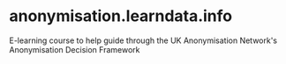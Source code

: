 # anonymisation.learndata.info
E-learning course to help guide through the UK Anonymisation Network's Anonymisation Decision Framework 

